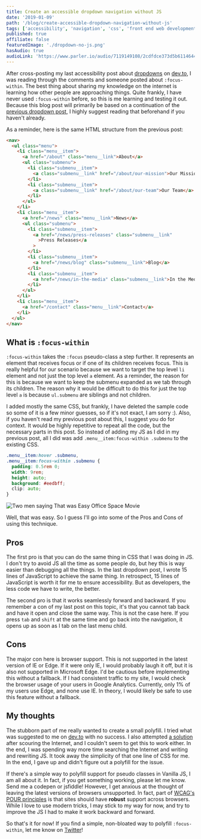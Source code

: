 ```yaml
---
title: Create an accessible dropdown navigation without JS
date: '2019-01-09'
path: '/blog/create-accessible-dropdown-navigation-without-js'
tags: ['accessibility', 'navigation', 'css', 'front end web development']
published: true
affiliate: false
featuredImage: './dropdown-no-js.png'
hasAudio: true
audioLink: 'https://www.parler.io/audio/7119149108/2cdfdce373d5b6114644114a22a9fb7fd60ab264.5e9775fc-2449-4d02-ac37-3627f767bfdd.mp3'
---
```


After cross-posting my last accessibility post about [dropdowns](/blog/create-accessible-dropdown-navigation) on [dev.to](https://dev.to/), I was reading through the comments and someone posted about `:focus-within`. The best thing about sharing my knowledge on the internet is learning how other people are approaching things. Quite frankly, I have never used `:focus-within` before, so this is me learning and testing it out. Because this blog post will primarily be based on a continuation of the [previous dropdown post](/blog/create-accessible-dropdown-navigation), I highly suggest reading that beforehand if you haven't already.

As a reminder, here is the same HTML structure from the previous post:

```html
<nav>
  <ul class="menu">
    <li class="menu__item">
      <a href="/about" class="menu__link">About</a>
      <ul class="submenu">
        <li class="submenu__item">
          <a class="submenu__link" href="/about/our-mission">Our Mission</a>
        </li>
        <li class="submenu__item">
          <a class="submenu__link" href="/about/our-team">Our Team</a>
        </li>
      </ul>
    </li>
    <li class="menu__item">
      <a href="/news" class="menu__link">News</a>
      <ul class="submenu">
        <li class="submenu__item">
          <a href="/news/press-releases" class="submenu__link"
            >Press Releases</a
          >
        </li>
        <li class="submenu__item">
          <a href="/news/blog" class="submenu__link">Blog</a>
        </li>
        <li class="submenu__item">
          <a href="/news/in-the-media" class="submenu__link">In the Media</a>
        </li>
      </ul>
    </li>
    <li class="menu__item">
      <a href="/contact" class="menu__link">Contact</a>
    </li>
  </ul>
</nav>
```

## What is `:focus-within`

`:focus-within` takes the `:focus` pseudo-class a step further. It represents an element that receives focus or if one of its children receives focus. This is really helpful for our scenario because we want to target the top level `li` element and not just the top level `a` element. As a reminder, the reason for this is because we want to keep the submenu expanded as we tab through its children. The reason why it would be difficult to do this for just the top level `a` is because `ul.submenu` are siblings and not children.

I added mostly the same CSS, but frankly, I have deleted the sample code so some of it is a few minor guesses, so if it's not exact, I am sorry :). Also, if you haven't read my previous post about this, I suggest you do for context. It would be highly repetitive to repeat all the code, but the necessary parts in this post. So instead of adding my JS as I did in my previous post, all I did was add `.menu__item:focus-within .submenu` to the existing CSS.

```css
.menu__item:hover .submenu,
.menu__item:focus-within .submenu {
  padding: 0.5rem 0;
  width: 9rem;
  height: auto;
  background: #eedbff;
  clip: auto;
}
```

![Two men saying That was Easy Office Space Movie](https://media.giphy.com/media/zcCGBRQshGdt6/giphy.gif)

Well, that was easy. So I guess I'll go into some of the Pros and Cons of using this technique.

## Pros

The first pro is that you can do the same thing in CSS that I was doing in JS. I don't try to avoid JS all the time as some people do, but hey this is way easier than debugging all the things. In the last dropdown post, I wrote 15 lines of JavaScript to achieve the same thing. In retrospect, 15 lines of JavaScript is worth it for me to ensure accessibility. But as developers, the less code we have to write, the better.

The second pro is that it works seamlessly forward and backward. If you remember a con of my last post on this topic, it's that you cannot tab back and have it open and close the same way. This is not the case here. If you press `tab` and `shift` at the same time and go back into the navigation, it opens up as soon as I tab on the last menu child.

## Cons

The major con here is browser support. This is not supported in the latest version of IE or Edge. If it were only IE, I would probably laugh it off, but it is also not supported in Microsoft Edge. I'd be cautious before implementing this without a fallback. If I had consistent traffic to my site, I would check the browser usage of your users in Google Analytics. Currently, only 1% of my users use Edge, and none use IE. In theory, I would likely be safe to use this feature without a fallback.

## My thoughts

The stubborn part of me really wanted to create a small polyfill. I tried what was suggested to me on [dev.to](https://dev.to/link2twenty/comment/7bp1) with no success. I also attempted [a solution](https://gomakethings.com/testing-for-css-pseudo-class-support-with-vanilla-javascript/) after scouring the Internet, and I couldn't seem to get this to work either. In the end, I was spending way more time searching the Internet and writing and rewriting JS. It took away the simplicity of that one line of CSS for me. In the end, I gave up and didn't figure out a polyfill for the issue.

If there's a simple way to polyfill support for pseudo classes in Vanilla JS, I am all about it. In fact, if you get something working, please let me know. Send me a codepen or jsfiddle! However, I get anxious at the thought of leaving the latest versions of browsers unsupported. In fact, part of [WCAG's POUR principles](https://webaim.org/articles/pour/) is that sites should have **robust** support across browsers. While I love to use modern tricks, I may stick to my way for now, and try to improve the JS I had to make it work backward and forward.

So that's it for now! If you find a simple, non-bloated way to polyfill `:focus-within`, let me know on [Twitter](https://twitter.com/LittleKope/)!
